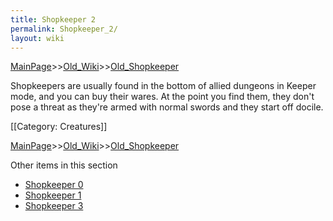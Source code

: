 ```yaml
---
title: Shopkeeper 2
permalink: Shopkeeper_2/
layout: wiki
---
```


[MainPage](/keeperrl_wiki/ "wikilink")>>[Old_Wiki](/keeperrl_wiki/Old_Wiki "wikilink")>>[Old_Shopkeeper](/keeperrl_wiki/Old_Shopkeeper "wikilink")

Shopkeepers are usually found in the bottom of allied dungeons in Keeper mode, and you can buy their wares. At the point you find them, they don't pose a threat as they're armed with normal swords and they start off docile.

[[Category: Creatures]]

[MainPage](/keeperrl_wiki/ "wikilink")>>[Old_Wiki](/keeperrl_wiki/Old_Wiki "wikilink")>>[Old_Shopkeeper](/keeperrl_wiki/Old_Shopkeeper "wikilink")

Other items in this section
-    [Shopkeeper 0](/keeperrl_wiki/Shopkeeper_0 "wikilink")
-    [Shopkeeper 1](/keeperrl_wiki/Shopkeeper_1 "wikilink")
-    [Shopkeeper 3](/keeperrl_wiki/Shopkeeper_3 "wikilink")
